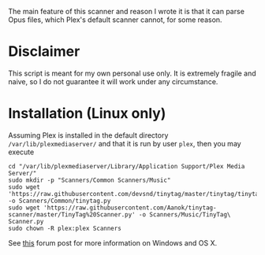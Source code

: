 The main feature of this scanner and reason I wrote it is that it can parse Opus files, which Plex's default scanner cannot, for some reason.

# Disclaimer
This script is meant for my own personal use only. It is extremely fragile and naive, so I do not guarantee it will work under any circumstance.

# Installation (Linux only)
Assuming Plex is installed in the default directory `/var/lib/plexmediaserver/` and that it is run by user `plex`, then you may execute
```
cd "/var/lib/plexmediaserver/Library/Application Support/Plex Media Server/"
sudo mkdir -p "Scanners/Common Scanners/Music"
sudo wget 'https://raw.githubusercontent.com/devsnd/tinytag/master/tinytag/tinytag.py' -o Scanners/Common/tinytag.py
sudo wget 'https://raw.githubusercontent.com/Aanok/tinytag-scanner/master/TinyTag%20Scanner.py' -o Scanners/Music/TinyTag\ Scanner.py
sudo chown -R plex:plex Scanners
```
See [this](https://forums.plex.tv/t/how-to-install-a-custom-scanner/5960) forum post for more information on Windows and OS X.
